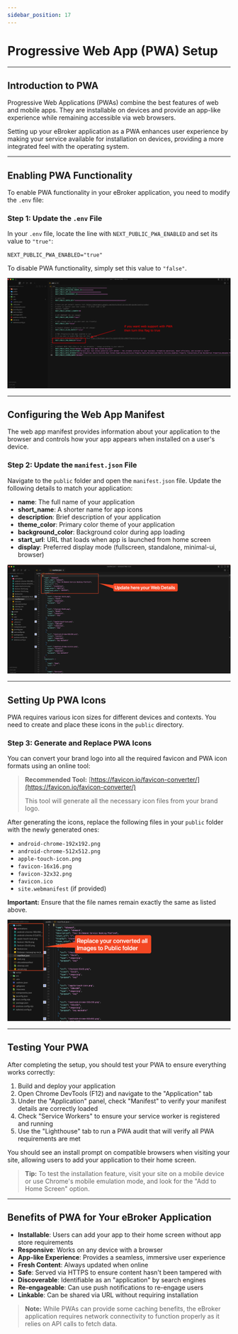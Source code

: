 ```yaml
---
sidebar_position: 17
---
```

# Progressive Web App (PWA) Setup

<!--
This page explains how to enable and configure PWA features for your eBroker application.
-->

<!-- ## On this page
- [Introduction to PWA](#introduction-to-pwa)
- [Enabling PWA Functionality](#enabling-pwa-functionality)
- [Configuring the Web App Manifest](#configuring-the-web-app-manifest)
- [Setting Up PWA Icons](#setting-up-pwa-icons)
- [Testing Your PWA](#testing-your-pwa)
- [Benefits of PWA for Your eBroker Application](#benefits-of-pwa-for-your-ebroker-application) -->

---

## Introduction to PWA

Progressive Web Applications (PWAs) combine the best features of web and mobile apps. They are installable on devices and provide an app-like experience while remaining accessible via web browsers.

Setting up your eBroker application as a PWA enhances user experience by making your service available for installation on devices, providing a more integrated feel with the operating system.

---

## Enabling PWA Functionality

To enable PWA functionality in your eBroker application, you need to modify the `.env` file:

### Step 1: Update the `.env` File

In your `.env` file, locate the line with `NEXT_PUBLIC_PWA_ENABLED` and set its value to `"true"`:

```env
NEXT_PUBLIC_PWA_ENABLED="true"
```

To disable PWA functionality, simply set this value to `"false"`.

![PWA Environment Variable](/images/web/pwa_env.png)

---

## Configuring the Web App Manifest

The web app manifest provides information about your application to the browser and controls how your app appears when installed on a user's device.

### Step 2: Update the `manifest.json` File

Navigate to the `public` folder and open the `manifest.json` file. Update the following details to match your application:

- **name**: The full name of your application
- **short_name**: A shorter name for app icons
- **description**: Brief description of your application
- **theme_color**: Primary color theme of your application
- **background_color**: Background color during app loading
- **start_url**: URL that loads when app is launched from home screen
- **display**: Preferred display mode (fullscreen, standalone, minimal-ui, browser)

![Manifest Update](/images/web/manifest_update.png)

---

## Setting Up PWA Icons

PWA requires various icon sizes for different devices and contexts. You need to create and place these icons in the `public` directory.

### Step 3: Generate and Replace PWA Icons

You can convert your brand logo into all the required favicon and PWA icon formats using an online tool:

> **Recommended Tool:** [https://favicon.io/favicon-converter/](https://favicon.io/favicon-converter/)
>
> This tool will generate all the necessary icon files from your brand logo.

After generating the icons, replace the following files in your `public` folder with the newly generated ones:

- `android-chrome-192x192.png`
- `android-chrome-512x512.png`
- `apple-touch-icon.png`
- `favicon-16x16.png`
- `favicon-32x32.png`
- `favicon.ico`
- `site.webmanifest` (if provided)

**Important:** Ensure that the file names remain exactly the same as listed above.

![PWA Icons](/images/web/pwa_icons.png)

---

## Testing Your PWA

After completing the setup, you should test your PWA to ensure everything works correctly:

1. Build and deploy your application
2. Open Chrome DevTools (F12) and navigate to the "Application" tab
3. Under the "Application" panel, check "Manifest" to verify your manifest details are correctly loaded
4. Check "Service Workers" to ensure your service worker is registered and running
5. Use the "Lighthouse" tab to run a PWA audit that will verify all PWA requirements are met

You should see an install prompt on compatible browsers when visiting your site, allowing users to add your application to their home screen.

> **Tip:** To test the installation feature, visit your site on a mobile device or use Chrome's mobile emulation mode, and look for the "Add to Home Screen" option.

---

## Benefits of PWA for Your eBroker Application

- **Installable**: Users can add your app to their home screen without app store requirements
- **Responsive**: Works on any device with a browser
- **App-like Experience**: Provides a seamless, immersive user experience
- **Fresh Content**: Always updated when online
- **Safe**: Served via HTTPS to ensure content hasn't been tampered with
- **Discoverable**: Identifiable as an "application" by search engines
- **Re-engageable**: Can use push notifications to re-engage users
- **Linkable**: Can be shared via URL without requiring installation

> **Note:** While PWAs can provide some caching benefits, the eBroker application requires network connectivity to function properly as it relies on API calls to fetch data.
